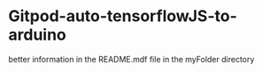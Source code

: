 # Gitpod-auto-tensorflowJS-to-arduino

better information in the README.mdf file in the myFolder directory
